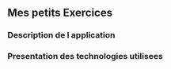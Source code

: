 ## Mes petits Exercices### Description de l application### Presentation des technologies utilisees